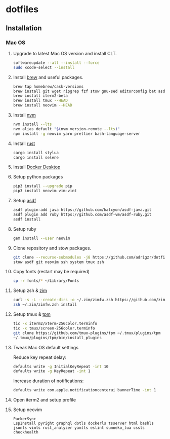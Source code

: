 # dotfiles

## Installation

### Mac OS

1. Upgrade to latest Mac OS version and install CLT.

   ```bash
   softwareupdate --all --install --force
   sudo xcode-select --install
   ```

1. Install [brew](https://brew.sh/index_es) and useful packages.

   ```bash
   brew tap homebrew/cask-versions
   brew install git wget ripgrep fzf stow gnu-sed editorconfig bat asdf gpg gawk htop ffmpeg jq fd moreutils
   brew install iterm2-beta
   brew install tmux --HEAD
   brew install neovim --HEAD
   ```

1. Install [nvm](https://github.com/nvm-sh/nvm)

   ```bash
   nvm install --lts
   nvm alias default "$(nvm version-remote --lts)"
   npm install -g neovim yarn prettier bash-language-server
   ```

1. Install [rust](https://www.rust-lang.org/tools/install)

   ```bash
   cargo install stylua
   cargo install selene
   ```

1. Install [Docker Desktop](https://www.docker.com/products/docker-desktop)

1. Setup python packages

   ```bash
   pip3 install --upgrade pip
   pip3 install neovim vim-vint
   ```

1. Setup [asdf](https://github.com/asdf-vm/asdf)

   ```bash
   asdf plugin-add java https://github.com/halcyon/asdf-java.git
   asdf plugin add ruby https://github.com/asdf-vm/asdf-ruby.git
   asdf install
   ```

1. Setup ruby

   ```bash
   gem install --user neovim
   ```

1. Clone repository and stow packages.

   ```bash
   git clone --recurse-submodules -j8 https://github.com/adrigzr/dotfiles.git ~/dotfiles && cd $_
   stow asdf git neovim ssh system tmux zsh
   ```

1. Copy fonts (restart may be required)

   ```bash
   cp -r fonts/* ~/Library/Fonts
   ```

1. Setup zsh & [zim](https://github.com/zimfw/zimfw)

   ```bash
   curl -s -L --create-dirs -o ~/.zim/zimfw.zsh https://github.com/zimfw/zimfw/releases/latest/download/zimfw.zsh
   zsh ~/.zim/zimfw.zsh install
   ```

1. Setup tmux & [tpm](https://github.com/tmux-plugins/tpm)

   ```bash
   tic -x iterm2/xterm-256color.terminfo
   tic -x tmux/screen-256color.terminfo
   git clone https://github.com/tmux-plugins/tpm ~/.tmux/plugins/tpm
   ~/.tmux/plugins/tpm/bin/install_plugins
   ```

1. Tweak Mac OS default settings

   Reduce key repeat delay:

   ```bash
   defaults write -g InitialKeyRepeat -int 10
   defaults write -g KeyRepeat -int 1
   ```

   Increase duration of notifications:

   ```bash
   defaults write com.apple.notificationcenterui bannerTime -int 1
   ```

1. Open iterm2 and setup profile

1. Setup neovim

   ```text
   PackerSync
   LspInstall pyright graphql dotls dockerls tsserver html bashls jsonls vimls rust_analyzer yamlls eslint sumneko_lua cssls
   checkhealth
   ```
